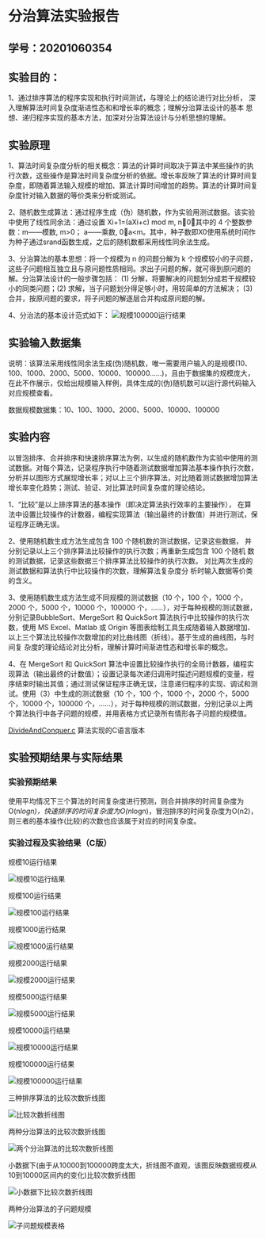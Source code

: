 # 分治算法实验报告

## 学号：20201060354 

## 实验目的：

1、通过排序算法的程序实现和执行时间测试，与理论上的结论进行对比分析， 深入理解算法时间复杂度渐进性态和和增长率的概念；理解分治算法设计的基本 思想、递归程序实现的基本方法，加深对分治算法设计与分析思想的理解。

## 实验原理

1、算法时间复杂度分析的相关概念：算法的计算时间取决于算法中某些操作的执行次数，这些操作是算法时间复杂度分析的依据。增长率反映了算法的计算时间复杂度，即随着算法输入规模的增加、算法计算时间增加的趋势。算法的计算时间复杂度针对输入数据的等价类来分析或测试。  

2、随机数生成算法：通过程序生成（伪）随机数，作为实验用测试数据。该实验中使用了线性同余法：通过设置 Xi+1=(aXi+c) mod m, n0，其中的 4 个整数参数：m——模数, m>0； a——乘数, 0a<m。其中，种子数即X0使用系统时间作为种子通过srand函数生成，之后的随机数都采用线性同余法生成。  

3、分治算法的基本思想：将一个规模为 n 的问题分解为 k 个规模较小的子问题，这些子问题相互独立且与原问题性质相同。求出子问题的解，就可得到原问题的解。分治算法设计的一般步骤包括： (1) 分解，将要解决的问题划分成若干规模较小的同类问题；(2) 求解，当子问题划分得足够小时，用较简单的方法解决； (3) 合并，按原问题的要求，将子问题的解逐层合并构成原问题的解。  

4、分治法的基本设计范式如下：
![规模100000运行结果](./img/%E5%88%86%E6%B2%BB%E7%AE%97%E6%B3%95%E8%AE%BE%E8%AE%A1%E8%8C%83%E5%BC%8F(%E4%BC%AA%E7%A0%81).png)

## 实验输入数据集

说明：该算法采用线性同余法生成(伪)随机数，唯一需要用户输入的是规模(10、100、1000、2000、5000、10000、100000……)，且由于数据集的规模庞大，在此不作展示，仅给出规模输入样例，具体生成的(伪)随机数可以运行源代码输入对应规模查看。

数据规模数据集：10、100、1000、2000、5000、10000、100000

## 实验内容
以冒泡排序、合并排序和快速排序算法为例，以生成的随机数作为实验中使用的测试数据。对每个算法，记录程序执行中随着测试数据增加算法基本操作执行次数，分析并以图形方式展现增长率；对以上三个排序算法，对比随着测试数据增加算法增长率变化趋势；测试、验证、对比算法时间复杂度的理论结论。  

1、“比较”是以上排序算法的基本操作（即决定算法执行效率的主要操作）， 在算法中设置比较操作的计数器，编程实现算法（输出最终的计数值）并进行测试，保证程序正确无误。  

2、使用随机数生成方法生成包含 100 个随机数的测试数据，记录这些数据， 并分别记录以上三个排序算法比较操作的执行次数；再重新生成包含 100 个随机 数的测试数据，记录这些数据三个排序算法比较操作的执行次数。 对比两次生成的测试数据和算法执行中比较操作的次数，理解算法复杂度分 析时输入数据等价类的含义。  

3、使用随机数生成方法生成不同规模的测试数据（10 个，100 个，1000 个， 2000 个，5000 个，10000 个，100000 个，……），对于每种规模的测试数据，分别记录BubbleSort、MergeSort 和 QuickSort 算法执行中比较操作的执行次数，使用 MS Excel、Matlab 或 Origin 等图表绘制工具生成随着输入数据增加、以上三个算法比较操作次数增加的对比曲线图（折线）。基于生成的曲线图，与时间复 杂度的理论结论对比分析，理解计算时间渐进性态和增长率的概念。  

4、在 MergeSort 和 QuickSort 算法中设置比较操作执行的全局计数器，编程实现算法（输出最终的计数值）；设置记录每次递归调用时描述问题规模的变量，程序结束时输出其值；通过测试保证程序正确无误，注意递归程序的实现、调试和测试。使用（3）中生成的测试数据（10 个，100 个，1000 个，2000 个，5000 个，10000 个，100000 个，……），对于每种规模的测试数据，分别记录以上两个算法执行中各子问题的规模，并用表格方式记录所有情形各子问题的规模值。

[DivideAndConquer.c](DivideAndConquer.c) 算法实现的C语言版本

## 实验预期结果与实际结果

### 实验预期结果

使用平均情况下三个算法的时间复杂度进行预测，则合并排序的时间复杂度为O(n*logn)，快速排序的时间复杂度为O(n*logn)，冒泡排序的时间复杂度为O(n2)，则三者的基本操作(比较)的次数也应该属于对应的时间复杂度。

### 实验过程及实验结果（C版）

规模10运行结果

![规模10运行结果](/img/%E8%A7%84%E6%A8%A110%E8%BF%90%E8%A1%8C%E7%BB%93%E6%9E%9C.png)

规模100运行结果

![规模100运行结果](/img/%E8%A7%84%E6%A8%A1100%E8%BF%90%E8%A1%8C%E7%BB%93%E6%9E%9C.png)

规模1000运行结果

![规模1000运行结果](/img/%E8%A7%84%E6%A8%A11000%E8%BF%90%E8%A1%8C%E7%BB%93%E6%9E%9C.png)

规模2000运行结果

![规模2000运行结果](/img/%E8%A7%84%E6%A8%A12000%E8%BF%90%E8%A1%8C%E7%BB%93%E6%9E%9C.png)

规模5000运行结果

![规模5000运行结果](/img/%E8%A7%84%E6%A8%A15000%E8%BF%90%E8%A1%8C%E7%BB%93%E6%9E%9C.png)

规模10000运行结果

![规模10000运行结果](/img/%E8%A7%84%E6%A8%A110000%E8%BF%90%E8%A1%8C%E7%BB%93%E6%9E%9C.png)

规模100000运行结果

![规模100000运行结果](/img/%E8%A7%84%E6%A8%A1100000%E8%BF%90%E8%A1%8C%E7%BB%93%E6%9E%9C.png)

三种排序算法的比较次数折线图

![比较次数折线图](/img/%E6%AF%94%E8%BE%83%E6%AC%A1%E6%95%B0%E6%8A%98%E7%BA%BF%E5%9B%BE.png)

两种分治算法的比较次数折线图

![两个分治算法的比较次数折线图](/img/%E4%B8%A4%E4%B8%AA%E5%88%86%E6%B2%BB%E7%AE%97%E6%B3%95%E7%9A%84%E6%AF%94%E8%BE%83%E6%AC%A1%E6%95%B0%E6%8A%98%E7%BA%BF%E5%9B%BE.png)

小数据下(由于从10000到100000跨度太大，折线图不直观，该图反映数据规模从10到10000区间内的变化)比较次数折线图

![小数据下比较次数折线图](/img/%E5%B0%8F%E6%95%B0%E6%8D%AE%E4%B8%8B%E6%AF%94%E8%BE%83%E6%AC%A1%E6%95%B0%E6%8A%98%E7%BA%BF%E5%9B%BE.png)

两种分治算法的子问题规模

![子问题规模表格](/img/%E5%AD%90%E9%97%AE%E9%A2%98%E8%A7%84%E6%A8%A1%E8%A1%A8%E6%A0%BC.png)